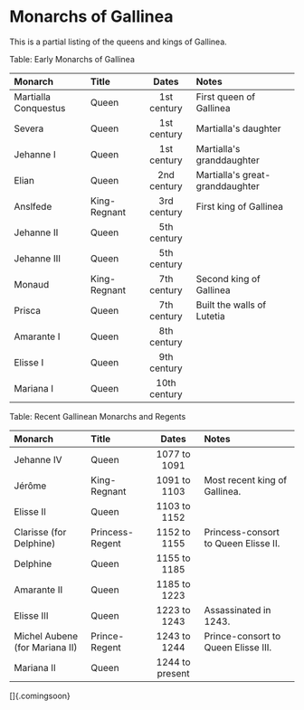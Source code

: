 # Monarchs of Gallinea

This is a partial listing of the queens and kings of Gallinea.

Table: Early Monarchs of Gallinea

| Monarch                        | Title           | Dates           | Notes                                |
| :----------------------------- | :-------------- | :-------------: | :----------------------------------- |
| Martialla Conquestus           | Queen           | 1st century     | First queen of Gallinea              |
| Severa                         | Queen           | 1st century     | Martialla's daughter                 |
| Jehanne I                      | Queen           | 1st century     | Martialla's granddaughter            |
| Elian                          | Queen           | 2nd century     | Martialla's great-granddaughter      |
| Anslfede                       | King-Regnant    | 3rd century     | First king of Gallinea               |
| Jehanne II                     | Queen           | 5th century     |                                      |
| Jehanne III                    | Queen           | 5th century     |                                      |
| Monaud                         | King-Regnant    | 7th century     | Second king of Gallinea              |
| Prisca                         | Queen           | 7th century     | Built the walls of Lutetia           |
| Amarante I                     | Queen           | 8th century     |                                      |
| Elisse I                       | Queen           | 9th century     |                                      |
| Mariana I                      | Queen           | 10th century    |                                      |

Table: Recent Gallinean Monarchs and Regents

| Monarch                        | Title           | Dates           | Notes                                |
| :----------------------------- | :-------------- | :-------------: | :----------------------------------- |
| Jehanne IV                     | Queen           | 1077 to 1091    |                                      |
| Jérôme                         | King-Regnant    | 1091 to 1103    | Most recent king of Gallinea.        |
| Elisse II                      | Queen           | 1103 to 1152    |                                      |
| Clarisse (for Delphine)        | Princess-Regent | 1152 to 1155    | Princess-consort to Queen Elisse II. |
| Delphine                       | Queen           | 1155 to 1185    |                                      |
| Amarante II                    | Queen           | 1185 to 1223    |                                      |
| Elisse III                     | Queen           | 1223 to 1243    | Assassinated in 1243.                |
| Michel Aubene (for Mariana II) | Prince-Regent   | 1243 to 1244    | Prince-consort to Queen Elisse III.  |
| Mariana II                     | Queen           | 1244 to present |                                      |

[]{.comingsoon}

